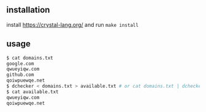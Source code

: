 ## installation

install https://crystal-lang.org/ and run `make install`

## usage

```sh
$ cat domains.txt
google.com
qwueyiqw.com
github.com
qoiwpuewqe.net
$ dchecker < domains.txt > available.txt # or cat domains.txt | dchecker > available.txt
$ cat available.txt
qwueyiqw.com
qoiwpuewqe.net
```
